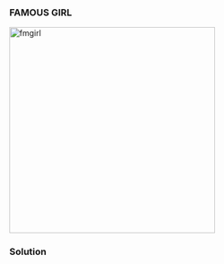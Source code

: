### FAMOUS GIRL
<img width="367" alt="fmgirl" src="https://github.com/vjz3r/ISITDTU-CTF-2023-QUALS/assets/83077449/84cfcb13-d22f-4eee-87e9-dd218361c30c">

### Solution


